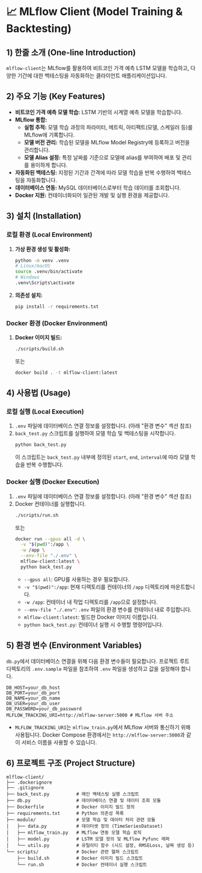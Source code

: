 # 📈 MLflow Client (Model Training & Backtesting)

## 1) 한줄 소개 (One-line Introduction)
`mlflow-client`는 MLflow를 활용하여 비트코인 가격 예측 LSTM 모델을 학습하고, 다양한 기간에 대한 백테스팅을 자동화하는 클라이언트 애플리케이션입니다.

## 2) 주요 기능 (Key Features)
*   **비트코인 가격 예측 모델 학습:** LSTM 기반의 시계열 예측 모델을 학습합니다.
*   **MLflow 통합:**
    *   **실험 추적:** 모델 학습 과정의 파라미터, 메트릭, 아티팩트(모델, 스케일러 등)를 MLflow에 기록합니다.
    *   **모델 버전 관리:** 학습된 모델을 MLflow Model Registry에 등록하고 버전을 관리합니다.
    *   **모델 Alias 설정:** 특정 날짜를 기준으로 모델에 alias를 부여하여 배포 및 관리를 용이하게 합니다.
*   **자동화된 백테스팅:** 지정된 기간과 간격에 따라 모델 학습을 반복 수행하여 백테스팅을 자동화합니다.
*   **데이터베이스 연동:** MySQL 데이터베이스로부터 학습 데이터를 조회합니다.
*   **Docker 지원:** 컨테이너화되어 일관된 개발 및 실행 환경을 제공합니다.

## 3) 설치 (Installation)

### 로컬 환경 (Local Environment)
1.  **가상 환경 생성 및 활성화:**
    ```bash
    python -m venv .venv
    # Linux/macOS
    source .venv/bin/activate
    # Windows
    .venv\Scripts\activate
    ```
2.  **의존성 설치:**
    ```bash
    pip install -r requirements.txt
    ```

### Docker 환경 (Docker Environment)
1.  **Docker 이미지 빌드:**
    ```bash
    ./scripts/build.sh
    ```
    또는
    ```bash
    docker build . -t mlflow-client:latest
    ```

## 4) 사용법 (Usage)

### 로컬 실행 (Local Execution)
1.  `.env` 파일에 데이터베이스 연결 정보를 설정합니다. (아래 "환경 변수" 섹션 참조)
2.  `back_test.py` 스크립트를 실행하여 모델 학습 및 백테스팅을 시작합니다.
    ```bash
    python back_test.py
    ```
    이 스크립트는 `back_test.py` 내부에 정의된 `start`, `end`, `interval`에 따라 모델 학습을 반복 수행합니다.

### Docker 실행 (Docker Execution)
1.  `.env` 파일에 데이터베이스 연결 정보를 설정합니다. (아래 "환경 변수" 섹션 참조)
2.  Docker 컨테이너를 실행합니다.
    ```bash
    ./scripts/run.sh
    ```
    또는
    ```bash
    docker run --gpus all -d \
      -v "$(pwd)":/app \
      -w /app \
      --env-file "./.env" \
      mlflow-client:latest \
      python back_test.py
    ```
    *   `--gpus all`: GPU를 사용하는 경우 필요합니다.
    *   `-v "$(pwd)":/app`: 현재 디렉토리를 컨테이너의 `/app` 디렉토리에 마운트합니다.
    *   `-w /app`: 컨테이너 내 작업 디렉토리를 `/app`으로 설정합니다.
    *   `--env-file "./.env"`: `.env` 파일의 환경 변수를 컨테이너 내로 주입합니다.
    *   `mlflow-client:latest`: 빌드한 Docker 이미지 이름입니다.
    *   `python back_test.py`: 컨테이너 실행 시 수행할 명령어입니다.

## 5) 환경 변수 (Environment Variables)
`db.py`에서 데이터베이스 연결을 위해 다음 환경 변수들이 필요합니다. 프로젝트 루트 디렉토리의 `.env.sample` 파일을 참조하여 `.env` 파일을 생성하고 값을 설정해야 합니다.

```
DB_HOST=your_db_host
DB_PORT=your_db_port
DB_NAME=your_db_name
DB_USER=your_db_user
DB_PASSWORD=your_db_password
MLFLOW_TRACKING_URI=http://mlflow-server:5000 # MLflow 서버 주소
```
*   `MLFLOW_TRACKING_URI`는 `mlflow_train.py`에서 MLflow 서버와 통신하기 위해 사용됩니다. Docker Compose 환경에서는 `http://mlflow-server:5000`과 같이 서비스 이름을 사용할 수 있습니다.

## 6) 프로젝트 구조 (Project Structure)
```
mlflow-client/
├── .dockerignore
├── .gitignore
├── back_test.py          # 메인 백테스팅 실행 스크립트
├── db.py                 # 데이터베이스 연결 및 데이터 조회 모듈
├── Dockerfile            # Docker 이미지 빌드 정의
├── requirements.txt      # Python 의존성 목록
├── module/               # 모델 학습 및 데이터 처리 관련 모듈
│   ├── data.py           # 데이터셋 정의 (TimeSeriesDataset)
│   ├── mlflow_train.py   # MLflow 연동 모델 학습 로직
│   ├── model.py          # LSTM 모델 정의 및 MLflow Pyfunc 래퍼
│   └── utils.py          # 유틸리티 함수 (시드 설정, RMSELoss, 날짜 생성 등)
└── scripts/              # Docker 관련 헬퍼 스크립트
    ├── build.sh          # Docker 이미지 빌드 스크립트
    └── run.sh            # Docker 컨테이너 실행 스크립트
```
